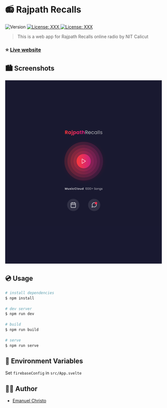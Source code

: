 # 📻 Rajpath Recalls

<p>
  <img alt="Version" src="https://img.shields.io/badge/version-1.0.0-green.svg?style=for-the-badge" />
  <a href="https://github.com/emanuelchristo" target="_blank">
    <img alt="License: XXX" src="https://img.shields.io/badge/Github-000000?style=for-the-badge&logo=github&logoColor=white" />
  </a>
  <a href="https://instagram.com/emanuel.christo" target="_blank">
    <img alt="License: XXX" src="https://img.shields.io/badge/Instagram-E4405F?style=for-the-badge&logo=instagram&logoColor=white" />
  </a>
</p>

> This is a web app for Rajpath Recalls online radio by NIT Calicut

### ⭐️ [Live website](https://rajpath-recalls.ecris.in/)

## 🏙 Screenshots

![Screenshot](./screenshot.png)

## 💿 Usage

```sh
# install dependencies
$ npm install

# dev server
$ npm run dev

# build
$ npm run build

# serve
$ npm run serve
```

## 🌳 Environment Variables

Set `firebaseConfig` in `src/App.svelte`

## 🧑‍💻 Author

- [Emanuel Christo](https://ecris.in)
